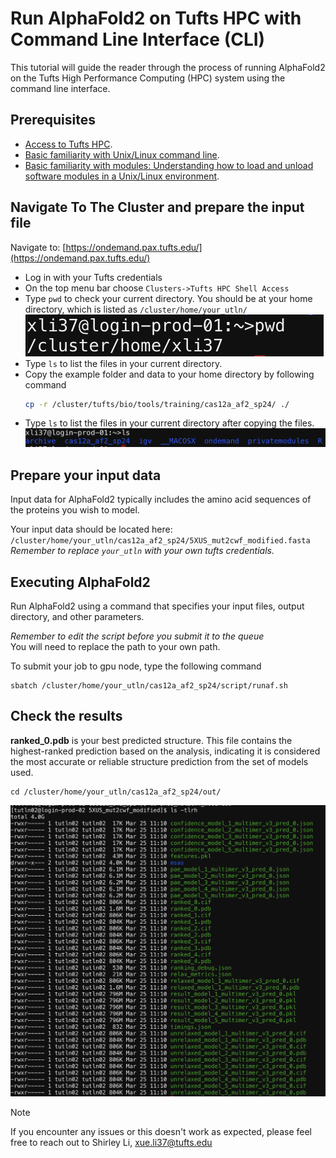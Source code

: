 # Run AlphaFold2 on Tufts HPC with Command Line Interface (CLI)

This tutorial will guide the reader through the process of running AlphaFold2 on the Tufts High Performance Computing (HPC) system using the command line interface.

## Prerequisites

- [Access to Tufts HPC](https://tufts.qualtrics.com/jfe/form/SV_5bUmpFT0IXeyEfj).
- [Basic familiarity with Unix/Linux command line](https://it.tufts.edu/file/introduction-basic-linux).
- [Basic familiarity with modules: Understanding how to load and unload software modules in a Unix/Linux environment](https://tufts.app.box.com/v/Pax-User-Guide).

## Navigate To The Cluster and prepare the input file

Navigate to: [https://ondemand.pax.tufts.edu/](https://ondemand.pax.tufts.edu/)

- Log in with your Tufts credentials
- On the top menu bar choose `Clusters->Tufts HPC Shell Access`
- Type `pwd` to check your current directory. You should be at your home directory, which is listed as `/cluster/home/your_utln/`
  ![](img/cluster-screenshot-homepath.png)
- Type `ls` to list the files in your current directory.
- Copy the example folder and data to your home directory by following command
  ```bash
  cp -r /cluster/tufts/bio/tools/training/cas12a_af2_sp24/ ./
  ```
- Type `ls` to list the files in your current directory after copying the files.\
  ![](img/cluster-screenshot-homedir.png)

## Prepare your input data

Input data for AlphaFold2 typically includes the amino acid sequences of the proteins you wish to model.

Your input data should be located here: `/cluster/home/your_utln/cas12a_af2_sp24/5XUS_mut2cwf_modified.fasta`\
_Remember to replace `your_utln` with your own tufts credentials._

## Executing AlphaFold2

Run AlphaFold2 using a command that specifies your input files, output directory, and other parameters.

_Remember to edit the script before you submit it to the queue_\
You will need to replace the path to your own path.

To submit your job to gpu node, type the following command

```
sbatch /cluster/home/your_utln/cas12a_af2_sp24/script/runaf.sh
```

## Check the results

**ranked_0.pdb** is your best predicted structure.
This file contains the highest-ranked prediction based on the analysis, indicating it is considered the most accurate or reliable structure prediction from the set of models used.

```
cd /cluster/home/your_utln/cas12a_af2_sp24/out/
```

![](img/cluster-screenshot-afoutput.png)

> [!NOTE]
> If you encounter any issues or this doesn't work as expected, please feel free to reach out to Shirley Li, xue.li37@tufts.edu
